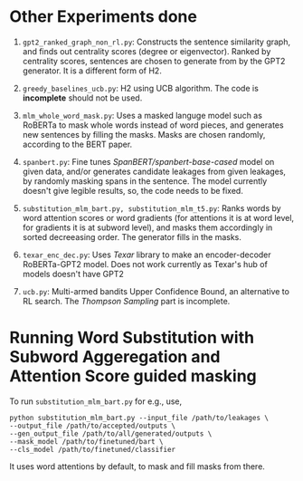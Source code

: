 # Other Experiments done

1. `gpt2_ranked_graph_non_rl.py`: Constructs the sentence similarity graph, and finds out centrality scores (degree or eigenvector). Ranked by centrality scores, sentences are chosen to generate from by the GPT2 generator. It is a different form of H2.

2. `greedy_baselines_ucb.py`: H2 using UCB algorithm. The code is **incomplete** should not be used.

3. `mlm_whole_word_mask.py`: Uses a masked languge model such as RoBERTa to mask whole words instead of word pieces, and generates new sentences by filling the masks. Masks are chosen randomly, according to the BERT paper.

4. `spanbert.py`: Fine tunes *SpanBERT/spanbert-base-cased* model on given data, and/or generates candidate leakages from given leakages, by randomly masking spans in the sentence. The model currently doesn't give legible results, so, the code needs to be fixed.

5. `substitution_mlm_bart.py, substitution_mlm_t5.py`: Ranks words by word attention scores or word gradients (for attentions it is at word level, for gradients it is at subword level), and masks them accordingly in sorted decreeasing order. The generator fills in the masks.

6. `texar_enc_dec.py`: Uses *Texar* library to make an encoder-decoder RoBERTa-GPT2 model. Does not work currently as Texar's hub of models doesn't have GPT2

7. `ucb.py`: Multi-armed bandits Upper Confidence Bound, an alternative to RL search. The *Thompson Sampling* part is incomplete.


# Running Word Substitution with Subword Aggeregation and Attention Score guided masking

To run `substitution_mlm_bart.py` for e.g., use,

```
python substitution_mlm_bart.py --input_file /path/to/leakages \
--output_file /path/to/accepted/outputs \
--gen_output_file /path/to/all/generated/outputs \
--mask_model /path/to/finetuned/bart \
--cls_model /path/to/finetuned/classifier 
```

It uses word attentions by default, to mask and fill masks from there.